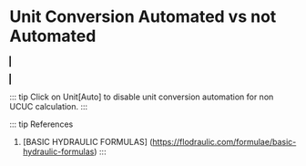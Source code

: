 <script setup>
  import CalcEmbeder from '../components/calc-embeder.vue'

  const calcData0 = {
    title: 'Basic Cylinder Calculations (UCUC)',
    calcUrl: 'c-20221014.035543747-e3d-0c4469-5529f6'
  }

  const calcData1 = {
    title: 'Basic Cylinder Calculations (no UCUC)',
    calcUrl: 'c-20221014.035651413-e3d-0c34bc-539abc'
  }

</script>

# Unit Conversion Automated vs not Automated

<CalcEmbeder :calcData="calcData0"
  width="100%" :iframeHeight="900" style="border:1px solid black;">
</CalcEmbeder>

<CalcEmbeder :calcData="calcData1"
  width="100%" :iframeHeight="900" style="border:1px solid black;">
</CalcEmbeder>

::: tip
Click on Unit[Auto] to disable unit conversion automation for non UCUC calculation.
:::

::: tip References
1. [BASIC HYDRAULIC FORMULAS] (https://flodraulic.com/formulae/basic-hydraulic-formulas)
:::